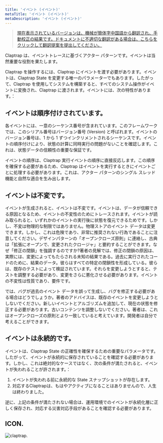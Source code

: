 ```yaml
---
title: 'イベント (イベント)'
metaTitle: 'イベント (イベント)'
metaDescription: 'イベント (イベント)'
---
```


> [現在表示されているバージョンは、機械が簡体字中国語から翻訳され、手動校正の結果です。ドキュメントに不適切な翻訳がある場合は、こちらをクリックして翻訳提案を提出してください。](https://crwd.in/newbeclaptrap)

Claptrap は、イベントトレースに基づくアクター パターンです。イベントは当然重要な役割を果たします。

Claptrap を操作するには、Claptrap にイベントを渡す必要があります。イベントは、Claptrap State を変更する唯一のパラメーターでもあります。したがって、Claptrap を使用してシステムを構築すると、すべてのシステム操作がイベントに変換され、Claptrap に渡されます。イベントには、次の特性があります。：

## イベントは順序付けされています。

各イベントには、一意のシーケンス番号が含まれています。このフレームワークでは、このシリアル番号はバージョン番号 (Version) と呼ばれます。イベントのバージョン番号は、1 から 1 ずつインクリメントされるシーケンスです。イベントの順序付けにより、状態の計算に同時実行の問題がないことを確認します。これは、状態データの信頼性の重要な保証です。

イベントの順序は、Claptrap 実行イベントの順序に直接反応します。この順序を確保する必要があるため、Claptrap はイベントを実行するときにイベントごとに処理する必要があります。これは、アクター パターンのシングル スレッド機能と自然な適合を生み出します。

## イベントは不変です。

イベントが生成されると、イベントは不変です。イベントは、データが信頼できる原因となるため、イベントの不変性のためにトレースされます。イベントが読み取られると、いずれかのイベントの実行後に状態を復元できるためです。しかし、不変は物理的な制限ではありません。物理ストアのイベント データは変更できます。しかし、これは危険であり、非常に推奨されない行為であることに注意してください。デザインパターンの「オープンクローズ原則」に連絡し、古典は「拡張にオープンで、変更されたクロージャ」と要約することができます。なぜ「修正の閉鎖」を強調するのですか?著者の見解では、修正の閉鎖の原因は、実際には、変更によってもたらされる未知の結果である。過去に実行されたコードのために、結果のデータ。彼らはすべての特定の閉鎖性を形成している。彼らは、既存のテストによって検証されています。それらを変更しようとすると、テストを調整する必要があり、変更をさらに悪化させる必要があります。イベントの不変性は性質であり、要件です。

では、バグが過去のイベント データを誤って生成し、バグを修正する必要がある場合はどうでしょうか。著者のアドバイスは、既存のイベントを変更しようとしないでください。新しいイベントとアルゴリズムを追加して、現在の状態を修正する必要があります。古いコンテンツを調整しないでください。著者は、これはオープンクローズの原則とより一致していると考えています。開発者は自分で考えることができます。

## イベントは永続的です。

イベントは、Claptrap State の正確性を確保するための重要なパラメータです。したがって、イベントが永続的に保存されていることを確認する必要があります。しかし、これは絶対的なケースではなく、次の条件が満たされると、イベントが失われることが許されます。：

1. イベントが失われる前に永続的な State スナップショットが存在します。
2. 対応するClaptrapは、もはやアクティブになることはありませんので、人生は終わりました。

逆に、上記の条件が満たされない場合は、運用環境でのイベントが永続化層に正しく保存され、対応する災害対応手段があることを確認する必要があります。

## ICON.

![claptrap.](/images/claptrap_icons/event.svg)
